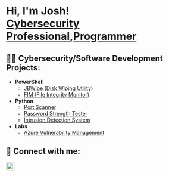 <h1>Hi, I'm Josh! <br/><a href="https://www.linkedin.com/in/joshua-baldwin81">Cybersecurity Professional</a>,<a href="https://www.linkedin.com/in/joshua-baldwin81)">Programmer</a>

<h2>👨‍💻 Cybersecurity/Software Development Projects:</h2>

- <b>PowerShell</b>
  - [JBWipe (Disk Wiping Utility)](https://github.com/jb8250/jbwipe)
  - [FIM (File Integrity Monitor)](https://github.com/jb8250/fim)
- <b>Python</b>
  - [Port Scanner](https://github.com/jb8250/portscanner)
  - [Password Strength Tester](https://github.com/jb8250/passwordstrength)
  - [Intrusion Detection System](https://github.com/jb8250/ids)
- <b>Labs</b>
  - [Azure Vulnerability Management](https://github.com/jb8250/azurevuln)
    

<h2> 🤳 Connect with me:</h2>

[<img align="left" alt="JoshMadakor | LinkedIn" width="22px" src="https://cdn.jsdelivr.net/npm/simple-icons@v3/icons/linkedin.svg" />][linkedin]

[linkedin]: https://www.linkedin.com/in/joshua-baldwin81

<!--
**joshmadakor1/joshmadakor1** is a ✨ _special_ ✨ repository because its `README.md` (this file) appears on your GitHub profile.

Here are some ideas to get you started:

- 🔭 I’m currently working on ...
- 🌱 I’m currently learning ...
- 👯 I’m looking to collaborate on ...
- 🤔 I’m looking for help with ...
- 💬 Ask me about ...
- 📫 How to reach me: ...
- 😄 Pronouns: ...
- ⚡ Fun fact: ...
-->
